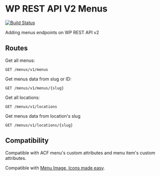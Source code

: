 # WP REST API V2 Menus
[![Build Status](https://scrutinizer-ci.com/g/thebatclaudio/wp-rest-api-v2-menus/badges/build.png?b=master)](https://scrutinizer-ci.com/g/thebatclaudio/wp-rest-api-v2-menus/build-status/master)

Adding menus endpoints on WP REST API v2

## Routes
Get all menus:

    GET /menus/v1/menus
    
Get menus data from slug or ID:

    GET /menus/v1/menus/{slug}

Get all locations:

    GET /menus/v1/locations
    
Get menus data from location's slug

    GET /menus/v1/locations/{slug}

## Compatibility
Compatible with ACF menu's custom attributes and menu item's custom attributes.

Compatible with [Menu Image, Icons made easy](https://wordpress.org/plugins/menu-image/).
